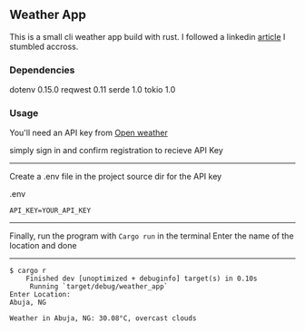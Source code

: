 ## Weather App

This is a small cli weather app build with rust.
I followed a linkedin [article][tutorial] I stumbled accross.

[tutorial]: https://www.linkedin.com/pulse/building-simple-weather-app-rust-beginners-guide-jenifer-rajendren-nsgpc/?trk=article-ssr-frontend-pulse_more-articles_related-content-card

### Dependencies

dotenv 0.15.0
reqwest 0.11
serde 1.0
tokio 1.0

### Usage

You'll need an API key from [Open weather][ow]

[ow]: https://openweathermap.org/

simply sign in and confirm registration to recieve API Key

---
Create a .env file in the project source dir for the API key

.env
```
API_KEY=YOUR_API_KEY
```

---

Finally, run the program with `Cargo run` in the terminal
Enter the name of the location
and done

---

```
$ cargo r
    Finished dev [unoptimized + debuginfo] target(s) in 0.10s
     Running `target/debug/weather_app`
Enter Location: 
Abuja, NG
```

```
Weather in Abuja, NG: 30.08°C, overcast clouds
```
